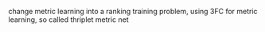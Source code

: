 change metric learning into a ranking training problem, using 3FC for metric learning, so called thriplet metric net